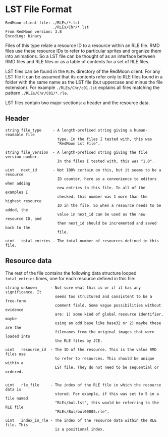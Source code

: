 LST File Format
===============

```
RedMoon client file: ./RLEs/*.lst
                     ./RLEs/Chr/*.lst
From RedMoon version: 3.8
Encoding: binary
```

Files of this type relate a resource ID to a resource within an RLE file.
RMD files use these resource IDs to refer to particular sprites and organize
them into animations. So a LST file can be thought of as an interface between
RMD files and RLE files or as a table of contents for a set of RLE files.

LST files can be found in the `RLEs` directory of the RedMoon client. For any
LST file it can be assumed that its contents refer only to RLE files found in
a folder with the same name as the LST file (but uppercase and minus the file
extension). For example `./RLEs/Chr/c01.lst` explains all files matching the
pattern `./RLEs/Chr/C01/*.rle`.

LST files contain two major sections: a header and the resource data.


## Header

```
string file_type     - A length-prefixed string giving a human-readable file
                       type. In the files I tested with, this was
                       "RedMoon Lst File".

string file_version  - A length-prefixed string giving the file version number.
                       In the files I tested with, this was "1.0".

uint   next_id       - Not 100% certain on this, but it seems to be a resource
                       ID counter, here as a convenience to editors when adding
                       new entries to this file. In all of the examples I
                       checked, this number was 1 more than the highest resource
                       ID in the file. So when a resource needs to be added, the
                       value in next_id can be used as the new resource ID, and
                       then next_id should be incremented and saved back to the
                       file.

uint   total_entries - The total number of resources defined in this file.
```


## Resource data

The rest of the file contains the following data structure looped
`total_entries` times, one for each resource defined in this file:

```
string unknown      - Not sure what this is or if it has any significance. It
                      seems too structured and consistent to be a free-form
                      comment field. Some vague possibilities without evidence
                      are: 1) some kind of global resource identifier, maybe
                      using an odd base like base32 or 2) maybe these are the
                      filenames from the original images that were loaded into
                      the RLE files by JCE.

uint   resource_id  - The ID of the resource. This is the value RMD files use
                      to refer to resources. This should be unique within a
                      LST file. They do not need to be sequential or ordered.


uint   rle_file     - The index of the RLE file in which the resource data is
                      stored. For example, if this was set to 5 in a file named
                      "RLEs/bul.lst", this would be referring to the RLE file
                      "RLEs/Bul/bul00005.rle".

uint   index_in_rle - The index of the resource data within the RLE file. This
                      is a positional index.
```
